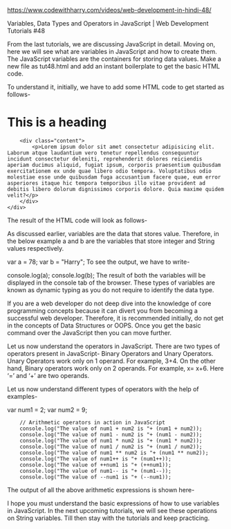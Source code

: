 https://www.codewithharry.com/videos/web-development-in-hindi-48/


Variables, Data Types and Operators in JavaScript | Web Development Tutorials #48
 

From the last tutorials, we are discussing JavaScript in detail. Moving on, here we will see what are variables in JavaScript and how to create them. The JavaScript variables are the containers for storing data values. Make a new file as tut48.html and add an instant boilerplate to get the basic HTML code.

To understand it, initially, we have to add some HTML code to get started as follows-

<body>
    <div class="container">
        <h1>This is a heading</h1>

        <div class="content">
            <p>Lorem ipsum dolor sit amet consectetur adipisicing elit. Laborum atque laudantium vero tenetur repellendus consequuntur incidunt consectetur deleniti, reprehenderit dolores reiciendis aperiam ducimus aliquid, fugiat ipsum, corporis praesentium quibusdam exercitationem ex unde quae libero odio tempora. Voluptatibus odio molestiae esse unde quibusdam fuga accusantium facere quae, eum error asperiores itaque hic tempora temporibus illo vitae provident ad debitis libero dolorum dignissimos corporis dolore. Quia maxime quidem velit?</p>
        </div>
    </div>
</body>
The result of the HTML code will look as follows-



As discussed earlier, variables are the data that stores value. Therefore, in the below example a and b are the variables that store integer and String values respectively.

var a = 78;
var b = "Harry";
To see the output, we have to write-

console.log(a);
console.log(b);
The result of both the variables will be displayed in the console tab of the browser. These types of variables are known as dynamic typing as you do not require to identify the data type.

If you are a web developer do not deep dive into the knowledge of core programming concepts because it can divert you from becoming a successful web developer. Therefore, it is recommended initially, do not get in the concepts of Data Structures or OOPS. Once you get the basic command over the JavaScript then you can move further.

Let us now understand the operators in JavaScript. There are two types of operators present in JavaScript- Binary Operators and Unary Operators. Unary Operators work only on 1 operand. For example, 3+4. On the other hand, Binary operators work only on 2 operands. For example, x= x+6. Here ‘=’ and ‘+’ are two operands.

Let us now understand different types of operators with the help of examples-

var num1 = 2;
var num2 = 9;

        // Arithmetic operators in action in JavaScript
        console.log("The value of num1 + num2 is "+ (num1 + num2));
        console.log("The value of num1 - num2 is "+ (num1 - num2));
        console.log("The value of num1 * num2 is "+ (num1 * num2));
        console.log("The value of num1 / num2 is "+ (num1 / num2));
        console.log("The value of num1 ** num2 is "+ (num1 ** num2));
        console.log("The value of num1++ is "+ (num1++));
        console.log("The value of ++num1 is "+ (++num1));
        console.log("The value of num1-- is "+ (num1--));
        console.log("The value of --num1 is "+ (--num1));
The output of all the above arithmetic expressions is shown here-



I hope you must understand the basic expressions of how to use variables in JavaScript. In the next upcoming tutorials, we will see these operations on String variables. Till then stay with the tutorials and keep practicing.